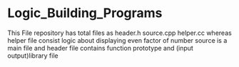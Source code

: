 # Logic_Building_Programs
This File repository has total  files as 
header.h
source.cpp
helper.cc
whereas helper file consist logic about displaying even factor of number
source is a main file
and header file contains function prototype and (input output)library file

